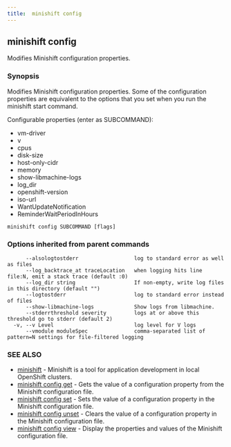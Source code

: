 ```yaml
---
title:  minishift config
---
```



## minishift config

Modifies Minishift configuration properties.

### Synopsis


Modifies Minishift configuration properties. Some of the configuration properties are equivalent
to the options that you set when you run the minishift start command.

Configurable properties (enter as SUBCOMMAND): 

 * vm-driver
 * v
 * cpus
 * disk-size
 * host-only-cidr
 * memory
 * show-libmachine-logs
 * log_dir
 * openshift-version
 * iso-url
 * WantUpdateNotification
 * ReminderWaitPeriodInHours

```
minishift config SUBCOMMAND [flags]
```

### Options inherited from parent commands

```
      --alsologtostderr                  log to standard error as well as files
      --log_backtrace_at traceLocation   when logging hits line file:N, emit a stack trace (default :0)
      --log_dir string                   If non-empty, write log files in this directory (default "")
      --logtostderr                      log to standard error instead of files
      --show-libmachine-logs             Show logs from libmachine.
      --stderrthreshold severity         logs at or above this threshold go to stderr (default 2)
  -v, --v Level                          log level for V logs
      --vmodule moduleSpec               comma-separated list of pattern=N settings for file-filtered logging
```

### SEE ALSO
* [minishift](minishift.md)	 - Minishift is a tool for application development in local OpenShift clusters.
* [minishift config get](minishift_config_get.md)	 - Gets the value of a configuration property from the Minishift configuration file.
* [minishift config set](minishift_config_set.md)	 - Sets the value of a configuration property in the Minishift configuration file.
* [minishift config unset](minishift_config_unset.md)	 - Clears the value of a configuration property in the Minishift configuration file.
* [minishift config view](minishift_config_view.md)	 - Display the properties and values of the Minishift configuration file.

